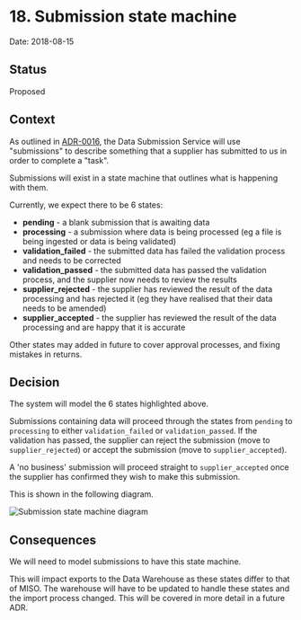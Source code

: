 # 18. Submission state machine

Date: 2018-08-15

## Status

Proposed

## Context

As outlined in [ADR-0016][adr-0016], the Data Submission Service will use
"submissions" to describe something that a supplier has submitted to us in order
to complete a "task".

Submissions will exist in a state machine that outlines what is happening with
them.

Currently, we expect there to be 6 states:

* **pending** - a blank submission that is awaiting data
* **processing** - a submission where data is being processed
(eg a file is being ingested or data is being validated)
* **validation_failed** - the submitted data has failed the validation process
and needs to be corrected
* **validation_passed** - the submitted data has passed the validation process,
and the supplier now needs to review the results
* **supplier_rejected** - the supplier has reviewed the result of the data
processing and has rejected it (eg they have realised that their data needs to
  be amended)
* **supplier_accepted** - the supplier has reviewed the result of the data
processing and are happy that it is accurate

Other states may added in future to cover approval processes, and fixing
mistakes in returns.

## Decision

The system will model the 6 states highlighted above.

Submissions containing data will proceed through the states from `pending` to
`processing` to either `validation_failed` or `validation_passed`. If the
validation has passed, the supplier can reject the submission (move to
`supplier_rejected`) or accept the submission (move to `supplier_accepted`).

A 'no business' submission will proceed straight to `supplier_accepted` once
the supplier has confirmed they wish to make this submission.

This is shown in the following diagram.

![Submission state machine diagram](/doc/diagrams/0018-submission-states.jpg)

## Consequences

We will need to model submissions to have this state machine.

This will impact exports to the Data Warehouse as these states differ to that of
MISO. The warehouse will have to be updated to handle these states and the
import process changed. This will be covered in more detail in a future ADR.

[adr-0016]: 0016-data-structure-tasks-submissions-entries-and-files.md
